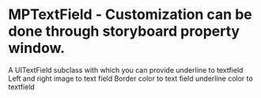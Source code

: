 # MPTextField - Customization can be done through storyboard property window.
A UITextField subclass with which you can provide underline to textfield 
Left and right image to text field
Border color to text field
underline color to textfield   
